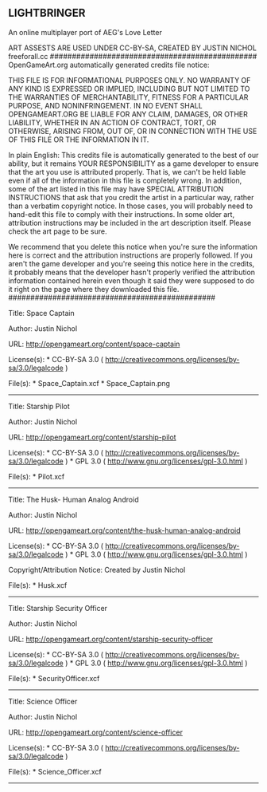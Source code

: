 LIGHTBRINGER
------------
An online multiplayer port of AEG's Love Letter



ART ASSESTS ARE USED UNDER CC-BY-SA, CREATED BY JUSTIN NICHOL
freeforall.cc
###############################################
OpenGameArt.org automatically generated credits file notice:

THIS FILE IS FOR INFORMATIONAL PURPOSES ONLY.  NO WARRANTY OF ANY KIND IS EXPRESSED OR IMPLIED, INCLUDING BUT NOT LIMITED TO THE WARRANTIES OF MERCHANTABILITY, FITNESS FOR A PARTICULAR PURPOSE, AND NONINFRINGEMENT. IN NO EVENT SHALL OPENGAMEART.ORG BE LIABLE FOR ANY CLAIM, DAMAGES, OR OTHER LIABILITY, WHETHER IN AN ACTION OF CONTRACT, TORT, OR OTHERWISE, ARISING FROM, OUT OF, OR IN CONNECTION WITH THE USE OF THIS FILE OR THE INFORMATION IN IT.

In plain English:  This credits file is automatically generated to the best of our ability, but it remains YOUR RESPONSIBILITY as a game developer to ensure that the art you use is attributed properly.  That is, we can't be held liable even if all of the information in this file is completely wrong.   In addition, some of the art listed in this file may have SPECIAL ATTRIBUTION INSTRUCTIONS that ask that you credit the artist in a particular way, rather than a verbatim copyright notice.  In those cases, you will probably need to hand-edit this file to comply with their instructions.  In some older art, attribution instructions may be included in the art description itself.  Please check the art page to be sure.

We recommend that you delete this notice when you're sure the information here is correct and the attribution instructions are properly followed.  If you aren't the game developer and you're seeing this notice here in the credits, it probably means that the developer hasn't properly verified the attribution information contained herein even though it said they were supposed to do it right on the page where they downloaded this file.  
###############################################

Title:
    Space Captain

Author:
    Justin Nichol

URL:
    http://opengameart.org/content/space-captain

License(s):
    * CC-BY-SA 3.0 ( http://creativecommons.org/licenses/by-sa/3.0/legalcode )

File(s):
    * Space_Captain.xcf
    * Space_Captain.png

----------------------------------------

Title:
    Starship Pilot

Author:
    Justin Nichol

URL:
    http://opengameart.org/content/starship-pilot

License(s):
    * CC-BY-SA 3.0 ( http://creativecommons.org/licenses/by-sa/3.0/legalcode )
    * GPL 3.0 ( http://www.gnu.org/licenses/gpl-3.0.html )

File(s):
    * Pilot.xcf

----------------------------------------

Title:
    The Husk- Human Analog Android

Author:
    Justin Nichol

URL:
    http://opengameart.org/content/the-husk-human-analog-android

License(s):
    * CC-BY-SA 3.0 ( http://creativecommons.org/licenses/by-sa/3.0/legalcode )
    * GPL 3.0 ( http://www.gnu.org/licenses/gpl-3.0.html )

Copyright/Attribution Notice:
    Created by Justin Nichol

File(s):
    * Husk.xcf

----------------------------------------

Title:
    Starship Security Officer

Author:
    Justin Nichol

URL:
    http://opengameart.org/content/starship-security-officer

License(s):
    * CC-BY-SA 3.0 ( http://creativecommons.org/licenses/by-sa/3.0/legalcode )
    * GPL 3.0 ( http://www.gnu.org/licenses/gpl-3.0.html )

File(s):
    * SecurityOfficer.xcf

----------------------------------------

Title:
    Science Officer

Author:
    Justin Nichol

URL:
    http://opengameart.org/content/science-officer

License(s):
    * CC-BY-SA 3.0 ( http://creativecommons.org/licenses/by-sa/3.0/legalcode )

File(s):
    * Science_Officer.xcf

----------------------------------------


